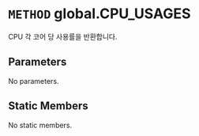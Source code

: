 # `METHOD` global.CPU_USAGES
CPU 각 코어 당 사용률을 반환합니다.

## Parameters
No parameters.

## Static Members
No static members.
